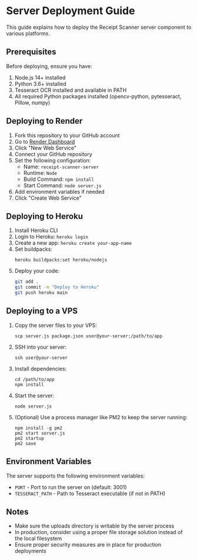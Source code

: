 # Server Deployment Guide

This guide explains how to deploy the Receipt Scanner server component to various platforms.

## Prerequisites

Before deploying, ensure you have:

1. Node.js 14+ installed
2. Python 3.6+ installed
3. Tesseract OCR installed and available in PATH
4. All required Python packages installed (opencv-python, pytesseract, Pillow, numpy)

## Deploying to Render

1. Fork this repository to your GitHub account
2. Go to [Render Dashboard](https://dashboard.render.com/)
3. Click "New Web Service"
4. Connect your GitHub repository
5. Set the following configuration:
   - Name: `receipt-scanner-server`
   - Runtime: `Node`
   - Build Command: `npm install`
   - Start Command: `node server.js`
6. Add environment variables if needed
7. Click "Create Web Service"

## Deploying to Heroku

1. Install Heroku CLI
2. Login to Heroku: `heroku login`
3. Create a new app: `heroku create your-app-name`
4. Set buildpacks:
   ```
   heroku buildpacks:set heroku/nodejs
   ```
5. Deploy your code:
   ```bash
   git add .
   git commit -m "Deploy to Heroku"
   git push heroku main
   ```

## Deploying to a VPS

1. Copy the server files to your VPS:
   ```
   scp server.js package.json user@your-server:/path/to/app
   ```
2. SSH into your server:
   ```
   ssh user@your-server
   ```
3. Install dependencies:
   ```
   cd /path/to/app
   npm install
   ```
4. Start the server:
   ```
   node server.js
   ```
5. (Optional) Use a process manager like PM2 to keep the server running:
   ```
   npm install -g pm2
   pm2 start server.js
   pm2 startup
   pm2 save
   ```

## Environment Variables

The server supports the following environment variables:

- `PORT` - Port to run the server on (default: 3001)
- `TESSERACT_PATH` - Path to Tesseract executable (if not in PATH)

## Notes

- Make sure the uploads directory is writable by the server process
- In production, consider using a proper file storage solution instead of the local filesystem
- Ensure proper security measures are in place for production deployments